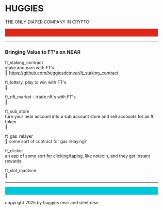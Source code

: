 # HUGGIES

THE ONLY DIAPER COMPANY IN CRYPTO

![](../src/red_banner_100px.svg)

---

### Bringing Value to FT's on NEAR

ft_staking_contract
<br/>
stake and earn with FT's
<br/>
🍴 https://github.com/huggiesdotnear/ft_staking_contract


ft_lottery, play to win with FT's
<br/>
🚧

ft_nft_market - trade nft's with FT's
<br/>
🚧

ft_sub_store
<br/>
turn your near account into a sub account store and sell accounts for an ft token
<br/>
🚧


ft_gas_relayer
<br/>
🚧 some sort of contract for gas relaying?

ft_clicker
<br/>
an app of some sort for clicking/taping, like notcoin, and they get instant rewards


ft_slot_machine
<br/>
🚧

---
![](../src/blue_banner_100px.svg)

copyright 2025 by huggies.near and sleet.near